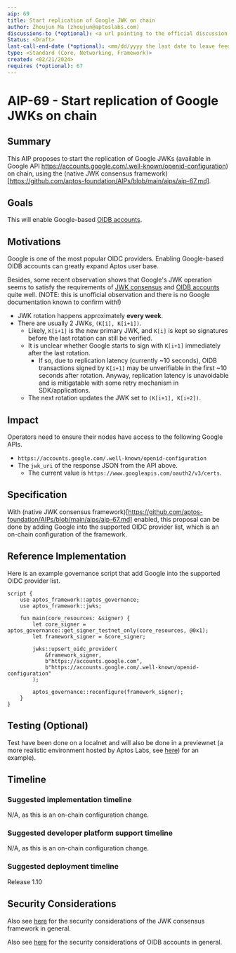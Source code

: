 ```yaml
---
aip: 69
title: Start replication of Google JWK on chain
author: Zhoujun Ma (zhoujun@aptoslabs.com)
discussions-to (*optional): <a url pointing to the official discussion thread>
Status: <Draft>
last-call-end-date (*optional): <mm/dd/yyyy the last date to leave feedbacks and reviews>
type: <Standard (Core, Networking, Framework)>
created: <02/21/2024>
requires (*optional): 67
---
```


# AIP-69 - Start replication of Google JWKs on chain

## Summary

This AIP proposes to start the replication of
Google JWKs (available in Google API https://accounts.google.com/.well-known/openid-configuration)
on chain, using the (native JWK consensus framework)[https://github.com/aptos-foundation/AIPs/blob/main/aips/aip-67.md].

## Goals

This will enable Google-based [OIDB accounts](https://github.com/aptos-foundation/AIPs/blob/main/aips/aip-61.md).

## Motivations

Google is one of the most popular OIDC providers. Enabling Google-based OIDB accounts can greatly expand Aptos user base.

Besides, some recent observation shows that Google's JWK operation seems to satisfy the requirements of
[JWK consensus]([https://github.com/aptos-foundation/AIPs/blob/main/aips/aip-67.md])
and [OIDB accounts](https://github.com/aptos-foundation/AIPs/blob/main/aips/aip-61.md)
quite well.
(NOTE: this is unofficial observation and there is no Google documentation known to confirm with!)
- JWK rotation happens approximately **every week**.
- There are usually 2 JWKs, `(K[i], K[i+1])`.
  - Likely, `K[i+1]` is the new primary JWK, and `K[i]` is kept so signatures before the last rotation can still be verified.
  - It is unclear whether Google starts to sign with `K[i+1]` immediately after the last rotation.
    - If so, due to replication latency (currently ~10 seconds), OIDB transactions signed by `K[i+1]` may be unverifiable in the first ~10 seconds after rotation.
      Anyway, replication latency is unavoidable and is mitigatable with some retry mechanism in SDK/applications.
  - The next rotation updates the JWK set to `(K[i+1], K[i+2])`.

## Impact

Operators need to ensure their nodes have access to the following Google APIs.
- `https://accounts.google.com/.well-known/openid-configuration`
- The `jwk_uri` of the response JSON from the API above.
  - The current value is `https://www.googleapis.com/oauth2/v3/certs`.

## Specification

With (native JWK consensus framework)[https://github.com/aptos-foundation/AIPs/blob/main/aips/aip-67.md] enabled,
this proposal can be done by adding Google into the supported OIDC provider list,
which is an on-chain configuration of the framework.

## Reference Implementation

Here is an example governance script that add Google into the supported OIDC provider list.

```
script {
    use aptos_framework::aptos_governance;
    use aptos_framework::jwks;

    fun main(core_resources: &signer) {
        let core_signer = aptos_governance::get_signer_testnet_only(core_resources, @0x1);
        let framework_signer = &core_signer;

        jwks::upsert_oidc_provider(
            &framework_signer,
            b"https://accounts.google.com",
            b"https://accounts.google.com/.well-known/openid-configuration"
        );

        aptos_governance::reconfigure(framework_signer);
    }
}
```

## Testing (Optional)

Test have been done on a localnet and will also be done in a previewnet (a more realistic environment hosted by Aptos Labs,
see [here](https://aptoslabs.medium.com/previewnet-ensuring-scalability-and-reliability-of-the-aptos-network-48f0d210e8fe)) for an example).

## Timeline

### Suggested implementation timeline

N/A, as this is an on-chain configuration change.

### Suggested developer platform support timeline

N/A, as this is an on-chain configuration change.

### Suggested deployment timeline

Release 1.10

## Security Considerations



Also see [here](https://github.com/aptos-foundation/AIPs/blob/main/aips/aip-67.md#security-and-liveness-considerations)
for the security considerations of the JWK consensus framework in general.

Also see [here](https://github.com/aptos-foundation/AIPs/blob/main/aips/aip-61.md#security-liveness-and-privacy-considerations)
for the security considerations of OIDB accounts in general.
